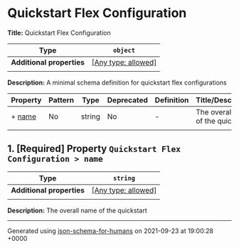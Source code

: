 # Quickstart Flex Configuration

**Title:** Quickstart Flex Configuration

| Type                      | `object`                                                                  |
| ------------------------- | ------------------------------------------------------------------------- |
| **Additional properties** | [[Any type: allowed]](# "Additional Properties of any type are allowed.") |
|                           |                                                                           |

**Description:** A minimal schema definition for quickstart flex configurations

| Property         | Pattern | Type   | Deprecated | Definition | Title/Description                  |
| ---------------- | ------- | ------ | ---------- | ---------- | ---------------------------------- |
| + [name](#name ) | No      | string | No         | -          | The overall name of the quickstart |
|                  |         |        |            |            |                                    |

## <a name="name"></a>1. [Required] Property `Quickstart Flex Configuration > name`

| Type                      | `string`                                                                  |
| ------------------------- | ------------------------------------------------------------------------- |
| **Additional properties** | [[Any type: allowed]](# "Additional Properties of any type are allowed.") |
|                           |                                                                           |

**Description:** The overall name of the quickstart

----------------------------------------------------------------------------------------------------------------------------
Generated using [json-schema-for-humans](https://github.com/coveooss/json-schema-for-humans) on 2021-09-23 at 19:00:28 +0000